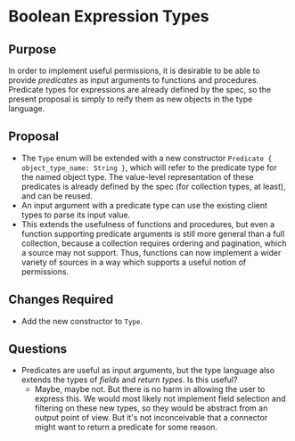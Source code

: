 # Boolean Expression Types

## Purpose

In order to implement useful permissions, it is desirable to be able to provide _predicates_ as input arguments to functions and procedures. Predicate types for expressions are already defined by the spec, so the present proposal is simply to reify them as new objects in the type language.

## Proposal

- The `Type` enum will be extended with a new constructor `Predicate { object_type_name: String }`, which will refer to the predicate type for the named object type. The value-level representation of these predicates is already defined by the spec (for collection types, at least), and can be reused.
- An input argument with a predicate type can use the existing client types to parse its input value.
- This extends the usefulness of functions and procedures, but even a function supporting predicate arguments is still more general than a full collection, because a collection requires ordering and pagination, which a source may not support. Thus, functions can now implement a wider variety of sources in a way which supports a useful notion of permissions.

## Changes Required

- Add the new constructor to `Type`.

## Questions

- Predicates are useful as input arguments, but the type language also extends the types of _fields_ and _return types_. Is this useful?
  - Maybe, maybe not. But there is no harm in allowing the user to express this. We would most likely not implement field selection and filtering on these new types, so they would be abstract from an output point of view. But it's not inconceivable that a connector might want to return a predicate for some reason.
